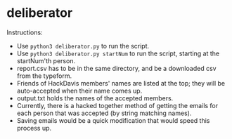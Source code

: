 # deliberator

Instructions:
* Use ```python3 deliberator.py``` to run the script. 
* Use ```python3 deliberator.py startNum``` to run the script, starting at the startNum'th person. 
* report.csv has to be in the same directory, and be a downloaded csv from the typeform. 
* Friends of HackDavis members' names are listed at the top; they will be auto-accepted when their name comes up. 
* output.txt holds the names of the accepted members. 
* Currently, there is a hacked together method of getting the emails for each person that was accepted (by string matching names). 
* Saving emails would be a quick modification that would speed this process up. 

